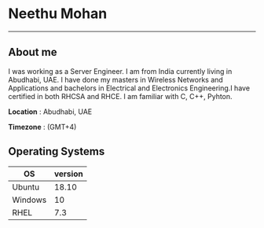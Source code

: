 # Neethu Mohan
* * *
## About me
I was working as a Server Engineer. I am from India currently living in Abudhabi, UAE. I have done my masters in Wireless Networks and Applications and bachelors in Electrical and Electronics Engineering.I have certified in both RHCSA and RHCE. I am familiar with C, C++, Pyhton.  

**Location** :  Abudhabi, UAE

**Timezone** : (GMT+4)

## Operating Systems

OS | version
---| --------
Ubuntu | 18.10
Windows | 10
RHEL |7.3



